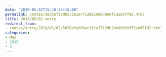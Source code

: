 ```yaml
---
date: "2019-05-02T15:30:33+10:00"
permalink: /notes/5830efa9d9ac161a7712db20e8d960f53a8d7f82.html
title: 2019/05/02 entry
redirect_from:
- /notes/entry/2019/05/02/5830efa9d9ac161a7712db20e8d960f53a8d7f82.html
categories:
- May
- 2019
- 2
---
```

